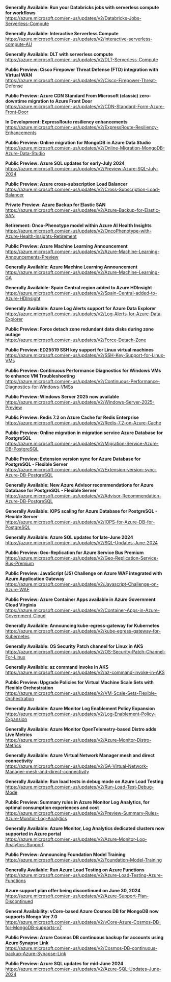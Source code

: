 **Generally Available: Run your Databricks jobs with serverless compute for workflows**  
https://azure.microsoft.com/en-us/updates/v2/Databricks-Jobs-Serverless-Compute

**Generally Available: Interactive Serverless Compute**  
https://azure.microsoft.com/en-us/updates/v2/interactive-serverless-compute-AU

**Generally Available: DLT with serverless compute**  
https://azure.microsoft.com/en-us/updates/v2/DLT-Serverless-Compute

**Public Preview: Cisco Firepower Threat Defense (FTD) integration with Virtual WAN**  
https://azure.microsoft.com/en-us/updates/v2/Cisco-Firepower-Threat-Defense

**Public Preview: Azure CDN Standard From Microsoft (classic) zero-downtime migration to Azure Front Door**  
https://azure.microsoft.com/en-us/updates/v2/CDN-Standard-Form-Azure-Front-Door

**In Development: ExpressRoute resiliency enhancements**  
https://azure.microsoft.com/en-us/updates/v2/ExpressRoute-Resiliency-Enhancements

**Public Preview: Online migration for MongoDB in Azure Data Studio**  
https://azure.microsoft.com/en-us/updates/v2/Online-Migration-MongoDB-Azure-Data-Studio

**Public Preview: Azure SQL updates for early-July 2024**  
https://azure.microsoft.com/en-us/updates/v2/Preview-Azure-SQL-July-2024

**Public Preview: Azure cross-subscription Load Balancer**  
https://azure.microsoft.com/en-us/updates/v2/Cross-Subscription-Load-Balancer

**Private Preview: Azure Backup for Elastic SAN**  
https://azure.microsoft.com/en-us/updates/v2/Azure-Backup-for-Elastic-SAN

**Retirement: Onco-Phenotype model within Azure AI Health Insights**  
https://azure.microsoft.com/en-us/updates/v2/OncoPhenotype-with-Azure-Health-Insights-Retirement

**Public Preview: Azure Machine Learning Announcement**  
https://azure.microsoft.com/en-us/updates/v2/Azure-Machine-Learning-Announcements-Preview

**Generally Available: Azure Machine Learning Announcement**  
https://azure.microsoft.com/en-us/updates/v2/Azure-Machine-Learning-GA

**Generally Availabile: Spain Central region added to Azure HDInsight**  
https://azure.microsoft.com/en-us/updates/v2/Spain-Central-added-to-Azure-HDInsight

**Generally Available: Azure Log Alerts support for Azure Data Explorer**  
https://azure.microsoft.com/en-us/updates/v2/Log-Alerts-for-Azure-Data-Explorer

**Public Preview: Force detach zone redundant data disks during zone outage**  
https://azure.microsoft.com/en-us/updates/v2/Force-Detach-Zone

**Public Preview: ED25519 SSH key support for Linux virtual machines**  
https://azure.microsoft.com/en-us/updates/v2/SSH-Key-Support-for-Linux-VMs

**Public Preview: Continuous Performance Diagnostics for Windows VMs to enhance VM Troubleshooting**  
https://azure.microsoft.com/en-us/updates/v2/Continuous-Performance-Diagnostics-for-Windows-VMSs

**Public Preview: Windows Server 2025 now available**  
https://azure.microsoft.com/en-us/updates/v2/Windows-Server-2025-Preview

**Public Preview: Redis 7.2 on Azure Cache for Redis Enterprise**  
https://azure.microsoft.com/en-us/updates/v2/Redis-7.2-on-Azure-Cache

**Public Preview: Online migration in migration service Azure Database for PostgreSQL**  
https://azure.microsoft.com/en-us/updates/v2/Migration-Service-Azure-DB-PostgreSQL

**Public Preview: Extension version sync for Azure Database for PostgreSQL - Flexible Server**  
https://azure.microsoft.com/en-us/updates/v2/Extension-version-sync-Azure-DB-PostgreSQL

**Generally Available: New Azure Advisor recommendations for Azure Database for PostgreSQL - Flexible Server**  
https://azure.microsoft.com/en-us/updates/v2/Advisor-Recommendation-Azure-DB-PostgreSQL

**Generally Available: IOPS scaling for Azure Database for PostgreSQL - Flexible Server**  
https://azure.microsoft.com/en-us/updates/v2/IOPS-for-Azure-DB-for-PostgreSQL

**Generally Available: Azure SQL updates for late-June 2024**  
https://azure.microsoft.com/en-us/updates/v2/SQL-Updates-June-2024

**Public Preview: Geo-Replication for Azure Service Bus Premium**  
https://azure.microsoft.com/en-us/updates/v2/Geo-Replication-Service-Bus-Premium

**Public Preview: JavaScript (JS) Challenge on Azure WAF integrated with Azure Application Gateway**  
https://azure.microsoft.com/en-us/updates/v2/Javascript-Challenge-on-Azure-WAF

**Public Preview: Azure Container Apps available in Azure Government Cloud Virginia**  
https://azure.microsoft.com/en-us/updates/v2/Container-Apps-in-Azure-Government-Cloud

**Generally Available: Announcing kube-egress-gateway for Kubernetes**  
https://azure.microsoft.com/en-us/updates/v2/kube-egress-gateway-for-Kubernetes

**Generally Available: OS Security Patch channel for Linux in AKS**  
https://azure.microsoft.com/en-us/updates/v2/OS-Security-Patch-Channel-For-Linux

**Generally Available: az command invoke in AKS**  
https://azure.microsoft.com/en-us/updates/v2/az-command-invoke-in-AKS

**Public Preview: Upgrade Policies for Virtual Machine Scale Sets with Flexible Orchestration**  
https://azure.microsoft.com/en-us/updates/v2/VM-Scale-Sets-Flexible-Orchestration

**Generally Available: Azure Monitor Log Enablement Policy Expansion**  
https://azure.microsoft.com/en-us/updates/v2/Log-Enablement-Policy-Expansion

**Generally Available: Azure Monitor OpenTelemetry-based Distro adds Live Metrics**  
https://azure.microsoft.com/en-us/updates/v2/Azure-Monitor-Distro-Metrics

**Generally Available: Azure Virtual Network Manager mesh and direct connectivity**  
https://azure.microsoft.com/en-us/updates/v2/GA-Virtual-Network-Manager-mesh-and-direct-connectivity

**Generally Available: Run load tests in debug mode on Azure Load Testing**  
https://azure.microsoft.com/en-us/updates/v2/Run-Load-Test-Debug-Mode

**Public Preview: Summary rules in Azure Monitor Log Analytics, for optimal consumption experiences and cost**  
https://azure.microsoft.com/en-us/updates/v2/Preview-Summary-Rules-Azure-Monitor-Log-Analytics

**Generally Available: Azure Monitor, Log Analytics dedicated clusters now supported in Azure portal**  
https://azure.microsoft.com/en-us/updates/v2/Azure-Monitor-Log-Analytics-Support

**Public Preview: Announcing Foundation Model Training**  
https://azure.microsoft.com/en-us/updates/v2/Foundation-Model-Training

**Generally Available: Run Azure Load Testing on Azure Functions**  
https://azure.microsoft.com/en-us/updates/v2/Azure-Load-Testing-Azure-Functions

**Azure support plan offer being discontinued on June 30, 2024**  
https://azure.microsoft.com/en-us/updates/v2/Azure-Support-Plan-Discontinued

**General Availability: vCore-based Azure Cosmos DB for MongoDB now supports Mongo Ver 7.0**  
https://azure.microsoft.com/en-us/updates/v2/vCore-Azure-Cosmos-DB-for-MongoDB-supports-v7

**Public Preview: Azure Cosmos DB continuous backup for accounts using Azure Synapse Link**  
https://azure.microsoft.com/en-us/updates/v2/Cosmos-DB-continuous-backup-Azure-Synapse-Link

**Public Preview: Azure SQL updates for mid-June 2024**  
https://azure.microsoft.com/en-us/updates/v2/Azure-SQL-Updates-June-2024


